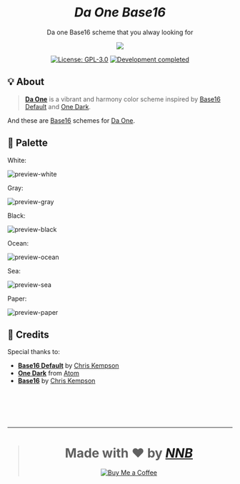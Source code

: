 <h1 align="center"><i>Da One Base16</i></h1>
<p align="center">Da one Base16 scheme that you alway looking for</p>
<p align="center"><img src="https://user-images.githubusercontent.com/43980777/131148830-0c7e501c-7601-4321-826e-f4b199675c60.png"></p>
<p align="center"><a href="https://github.com/NNBnh/baseone/blob/main/LICENSE"><img src="https://img.shields.io/badge/license-gpl--3.0-%235890F8.svg?labelColor=525866&style=for-the-badge&logoColor=FFFFFF" alt="License: GPL-3.0"></a> <a href="https://gist.github.com/NNBnh/9ef453aba3efce26046e0d3119dab5a7#development-completed"><img src="https://img.shields.io/badge/development-completed-%235890F8.svg?labelColor=525866&style=for-the-badge&logoColor=FFFFFF" alt="Development completed"></a></p>

## 💡 About

> [**Da One**](https://github.com/NNBnh/da-one) is a vibrant and harmony color scheme inspired by [Base16 Default](https://github.com/chriskempson/base16-default-schemes) and [One Dark](https://github.com/atom/atom/tree/master/packages/one-dark-syntax).

And these are [Base16](http://chriskempson.com/projects/base16) schemes for [Da One](https://github.com/NNBnh/da-one).

## 🎨 Palette
White:

![preview-white](https://user-images.githubusercontent.com/43980777/131168422-5d0ef9a1-ba0d-4d0c-821e-9c8500b82e6d.png)

Gray:

![preview-gray](https://user-images.githubusercontent.com/43980777/131168453-ac2bf2cd-7c44-4fbc-98f4-0c84fdeed1fb.png)

Black:

![preview-black](https://user-images.githubusercontent.com/43980777/131168465-ed5b9008-2d60-46ba-b980-574afb59a789.png)

Ocean:

![preview-ocean](https://user-images.githubusercontent.com/43980777/131168476-26853816-29de-4b24-8f81-85eb2aa36494.png)

Sea:

![preview-sea](https://user-images.githubusercontent.com/43980777/173582324-d981588b-5d83-481b-974f-6f4cfe566526.png)

Paper:

![preview-paper](https://user-images.githubusercontent.com/43980777/131168486-42d3d2c9-69b0-4100-907c-3bb7972a700c.png)

## 💌 Credits
Special thanks to:
- [**Base16 Default**](https://github.com/chriskempson/base16-default-schemes) by [Chris Kempson](https://github.com/chriskempson)
- [**One Dark**](https://github.com/atom/atom/tree/master/packages/one-dark-syntax) from [Atom](https://atom.io)
- [**Base16**](http://chriskempson.com/projects/base16) by [Chris Kempson](https://github.com/chriskempson)

<br><br><br><br>

---

> <h1 align="center">Made with ❤️ by <a href="https://github.com/NNBnh"><i>NNB</i></a></h1>
>
> <p align="center"><a href="https://www.buymeacoffee.com/nnbnh"><img src="https://img.shields.io/badge/buy_me_a_coffee%20-%23F7CA88.svg?logo=buy-me-a-coffee&logoColor=333333&style=for-the-badge" alt="Buy Me a Coffee"></a></p>
